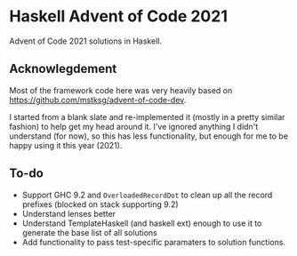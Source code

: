 # Haskell Advent of Code 2021

Advent of Code 2021 solutions in Haskell.

## Acknowlegdement

Most of the framework code here was very heavily based on https://github.com/mstksg/advent-of-code-dev.

I started from a blank slate and re-implemented it (mostly in a pretty similar fashion) to help get my head around it.
I've ignored anything I didn't understand (for now), so this has less functionality, but enough for me to be happy using it this year (2021).

## To-do

- Support GHC 9.2 and `OverloadedRecordDot` to clean up all the record prefixes (blocked on stack supporting 9.2)
- Understand lenses better
- Understand TemplateHaskell (and haskell ext) enough to use it to generate the base list of all solutions
- Add functionality to pass test-specific paramaters to solution functions.
